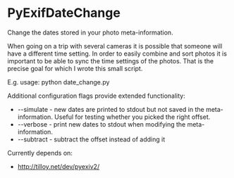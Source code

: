 # PyExifDateChange
Change the dates stored in your photo meta-information.

When going on a trip with several cameras it is possible that someone will have a different time setting.
In order to easily combine and sort photos it is important to be able to sync the time settings of the photos.
That is the precise goal for which I wrote this small script.

E.g. usage: python date_change.py <target directory> <days> <hours> <minutes> <seconds>

Additional configuration flags provide extended functionality:
* --simulate - new dates are printed to stdout but not saved in the meta-information. Useful for testing whether you picked the right offset.
* --verbose - print new dates to stdout when modifying the meta-information.
* --subtract - subtract the offset instead of adding it

Currently depends on:
* http://tilloy.net/dev/pyexiv2/